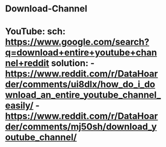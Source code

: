 # Download-Channel
# YouTube:  sch: https://www.google.com/search?q=download+entire+youtube+channel+reddit solution: - https://www.reddit.com/r/DataHoarder/comments/ui8dlx/how_do_i_download_an_entire_youtube_channel_easily/ - https://www.reddit.com/r/DataHoarder/comments/mj50sh/download_youtube_channel/
